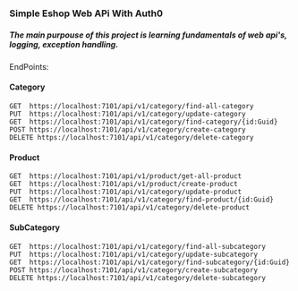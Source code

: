 ### Simple Eshop Web APi With Auth0


##### The main purpouse of this project is learning fundamentals of web api's, logging, exception handling.

EndPoints:
#### Category
```code
GET  https://localhost:7101/api/v1/category/find-all-category
PUT  https://localhost:7101/api/v1/category/update-category
GET  https://localhost:7101/api/v1/category/find-category/{id:Guid}
POST https://localhost:7101/api/v1/category/create-category
DELETE https://localhost:7101/api/v1/category/delete-category
```

#### Product
```code
GET  https://localhost:7101/api/v1/product/get-all-product
GET  https://localhost:7101/api/v1/product/create-product
PUT  https://localhost:7101/api/v1/category/update-product
GET  https://localhost:7101/api/v1/category/find-product/{id:Guid}
DELETE https://localhost:7101/api/v1/category/delete-product
```

#### SubCategory
```code
GET  https://localhost:7101/api/v1/category/find-all-subcategory
PUT  https://localhost:7101/api/v1/category/update-subcategory
GET  https://localhost:7101/api/v1/category/find-subcategory/{id:Guid}
POST https://localhost:7101/api/v1/category/create-subcategory
DELETE https://localhost:7101/api/v1/category/delete-subcategory
```





